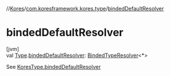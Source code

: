 //[Kores](../../index.md)/[com.koresframework.kores.type](index.md)/[bindedDefaultResolver](binded-default-resolver.md)

# bindedDefaultResolver

[jvm]\
val [Type](https://docs.oracle.com/javase/8/docs/api/java/lang/reflect/Type.html).[bindedDefaultResolver](binded-default-resolver.md): [BindedTypeResolver](-binded-type-resolver/index.md)<*>

See [KoresType.bindedDefaultResolver](-kores-type/binded-default-resolver.md)
